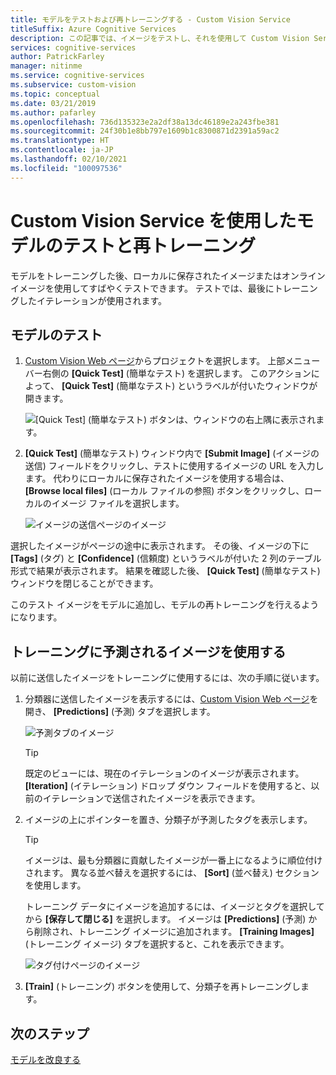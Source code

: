 ```yaml
---
title: モデルをテストおよび再トレーニングする - Custom Vision Service
titleSuffix: Azure Cognitive Services
description: この記事では、イメージをテストし、それを使用して Custom Vision Service 内でモデルを再トレーニングする方法について説明します。
services: cognitive-services
author: PatrickFarley
manager: nitinme
ms.service: cognitive-services
ms.subservice: custom-vision
ms.topic: conceptual
ms.date: 03/21/2019
ms.author: pafarley
ms.openlocfilehash: 736d135323e2a2df38a13dc46189e2a243fbe381
ms.sourcegitcommit: 24f30b1e8bb797e1609b1c8300871d2391a59ac2
ms.translationtype: HT
ms.contentlocale: ja-JP
ms.lasthandoff: 02/10/2021
ms.locfileid: "100097536"
---
```

# <a name="test-and-retrain-a-model-with-custom-vision-service"></a>Custom Vision Service を使用したモデルのテストと再トレーニング

モデルをトレーニングした後、ローカルに保存されたイメージまたはオンライン イメージを使用してすばやくテストできます。 テストでは、最後にトレーニングしたイテレーションが使用されます。

## <a name="test-your-model"></a>モデルのテスト

1. [Custom Vision Web ページ](https://customvision.ai)からプロジェクトを選択します。 上部メニュー バー右側の **[Quick Test]** (簡単なテスト) を選択します。 このアクションによって、 **[Quick Test]** (簡単なテスト) というラベルが付いたウィンドウが開きます。

    ![[Quick Test] (簡単なテスト) ボタンは、ウィンドウの右上隅に表示されます。](./media/test-your-model/quick-test-button.png)

2. **[Quick Test]** (簡単なテスト) ウィンドウ内で **[Submit Image]** (イメージの送信) フィールドをクリックし、テストに使用するイメージの URL を入力します。 代わりにローカルに保存されたイメージを使用する場合は、 **[Browse local files]** (ローカル ファイルの参照) ボタンをクリックし、ローカルのイメージ ファイルを選択します。

    ![イメージの送信ページのイメージ](./media/test-your-model/submit-image.png)

選択したイメージがページの途中に表示されます。 その後、イメージの下に **[Tags]** (タグ) と **[Confidence]** (信頼度) というラベルが付いた 2 列のテーブル形式で結果が表示されます。 結果を確認した後、 **[Quick Test]** (簡単なテスト) ウィンドウを閉じることができます。

このテスト イメージをモデルに追加し、モデルの再トレーニングを行えるようになります。

## <a name="use-the-predicted-image-for-training"></a>トレーニングに予測されるイメージを使用する

以前に送信したイメージをトレーニングに使用するには、次の手順に従います。

1. 分類器に送信したイメージを表示するには、[Custom Vision Web ページ](https://customvision.ai)を開き、 __[Predictions]__ (予測) タブを選択します。

    ![予測タブのイメージ](./media/test-your-model/predictions-tab.png)

    > [!TIP]
    > 既定のビューには、現在のイテレーションのイメージが表示されます。 __[Iteration]__ (イテレーション) ドロップ ダウン フィールドを使用すると、以前のイテレーションで送信されたイメージを表示できます。

2. イメージの上にポインターを置き、分類子が予測したタグを表示します。

    > [!TIP]
    > イメージは、最も分類器に貢献したイメージが一番上になるように順位付けされます。 異なる並べ替えを選択するには、 __[Sort]__ (並べ替え) セクションを使用します。

    トレーニング データにイメージを追加するには、イメージとタグを選択してから __[保存して閉じる]__ を選択します。 イメージは __[Predictions]__ (予測) から削除され、トレーニング イメージに追加されます。 __[Training Images]__ (トレーニング イメージ) タブを選択すると、これを表示できます。

    ![タグ付けページのイメージ](./media/test-your-model/tag-image.png)

3. __[Train]__ (トレーニング) ボタンを使用して、分類子を再トレーニングします。

## <a name="next-steps"></a>次のステップ

[モデルを改良する](getting-started-improving-your-classifier.md)
